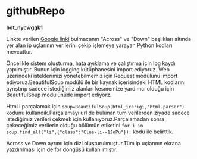 # githubRepo  

**bot_nycwggk1**


  Linkte verilen [Google linki]( https://www.nytimes.com/crosswords/game/mini )
bulmacanın  "Across" ve "Down" başlıkları altında yer alan  ip uçlarının verilerini çekip işlemeye yarayan Python kodları mevcuttur.

  Öncelikle  sistem oluşturma, hata ayıklama ve çalıştırma için log kaydı yapılmıştır..Bunun için logging kütüphanesini import ediyoruz.
Web üzerindeki isteklerimizi yönetebilmemiz için Request modülünü import ediyoruz.BeautifulSoup modülü ile bir kaynak içerisindeki HTML kodlarını ayrıştırıp sadece istediğimiz alanları kesmemize yardımcı olduğu için BeautifulSoup modülünüde import ediyorz.

  Html i parçalamak için `soup=BeautifulSoup(html_icerigi,"html.parser")` kodunu kullandık.Parçalamayı url de bulunan tüm verilerden ziyade sadece istediğimiz verileri çekmek için kullanıyoruz.Parçalamadan sonra çekeceğimiz verilerin olduğu bölümün etiketini  `for i in soup.find_all("li",{"class":"Clue-li--1JoPu"}):` kodu ile belirttik.
  
  Across ve Down ayrımı için dizi oluşturulmuştur.Tüm ip uçlarının ekrana yazdırılması için de for döngüsü kullanılmıştır.
  






